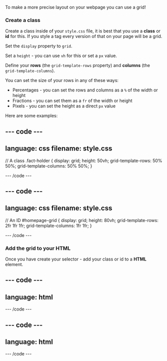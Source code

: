 To make a more precise layout on your webpage you can use a grid!

### Create a class

Create a class inside of your `style.css` file, it is best that you use a **class** or **id** for this. If you style a tag every version of that on your page will be a grid.

Set the `display` property to `grid`.

Set a `height` - you can use `vh` for this or set a `px` value.

Define your **rows** (the `grid-template-rows` property) and **columns** (the `grid-template-columns`).

You can set the size of your rows in any of these ways:

- Percentages - you can set the rows and columns as a `%` of the width or height
- Fractions - you can set them as a `fr` of the width or height
- Pixels - you can set the height as a direct `px` value

Here are some examples:

## --- code ---

language: css
filename: style.css
---------------------------------------------------

// A class
.fact-holder {
display: grid;
height: 50vh;
grid-template-rows: 50% 50%;
grid-template-columns: 50% 50%;
}

\--- /code ---

## --- code ---

language: css
filename: style.css
---------------------------------------------------

// An ID
\#homepage-grid {
display: grid;
height: 80vh;
grid-template-rows: 2fr 1fr 1fr;
grid-template-columns: 1fr 1fr;
}

\--- /code ---

### Add the grid to your HTML

Once you have create your selector - add your class or id to a **HTML** element.

## --- code ---

## language: html

<section class="fact-holder">

</section>

\--- /code ---

## --- code ---

## language: html

<div id="homepage-grid">

</div>

\--- /code ---
